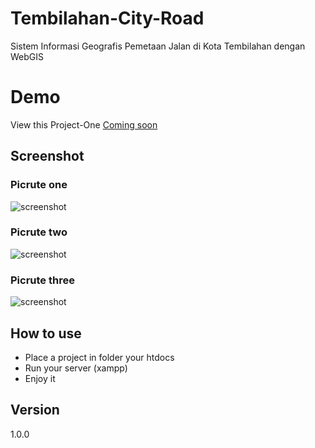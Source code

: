 # Tembilahan-City-Road
Sistem Informasi Geografis Pemetaan Jalan di Kota Tembilahan dengan WebGIS

# Demo
View this Project-One [Coming soon](https://hendriekasaputra.github.io/Tembilahan-City-Road/)

## Screenshot
### Picrute one
![screenshot](https://github.com/hendriekasaputra/Tembilahan-City-Road/blob/master/Screenshot_2019-01-10_1.png)
### Picrute two
![screenshot](https://github.com/hendriekasaputra/Tembilahan-City-Road/blob/master/Screenshot_2019-01-10_2.png)
### Picrute three
![screenshot](https://github.com/hendriekasaputra/Tembilahan-City-Road/blob/master/Screenshot_2019-01-10_3.png)

## How to use
 - Place a project in folder your htdocs
 - Run your server (xampp)
 - Enjoy it

## Version
1.0.0
